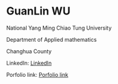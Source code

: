 # GuanLin WU
National Yang Ming Chiao Tung University

Department of Applied mathematics

Changhua County

LinkedIn: [LinkedIn](https://www.linkedin.com/in/%E5%86%A0%E9%9C%96-%E5%90%B3-ab3760346/)

Porfolio link: [Porfolio link](https://guanlinwu1126.github.io/GuanLinWU.github.io/)
